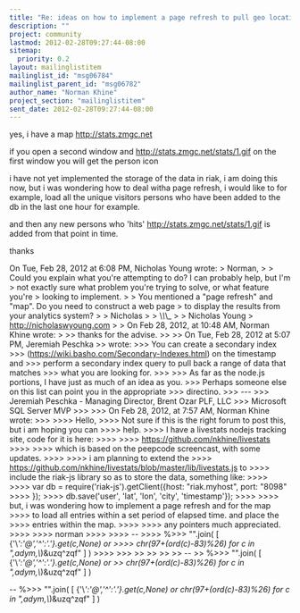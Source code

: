 ```yaml
---
title: "Re: ideas on how to implement a page refresh to pull geo location	data stored in riak"
description: ""
project: community
lastmod: 2012-02-28T09:27:44-08:00
sitemap:
  priority: 0.2
layout: mailinglistitem
mailinglist_id: "msg06784"
mailinglist_parent_id: "msg06782"
author_name: "Norman Khine"
project_section: "mailinglistitem"
sent_date: 2012-02-28T09:27:44-08:00
---
```



yes, i have a map http://stats.zmgc.net

if you open a second window and http://stats.zmgc.net/stats/1.gif on
the first window you will get the person icon

i have not yet implemented the storage of the data in riak, i am doing
this now, but i was wondering how to deal witha page refresh, i would
like to for example, load all the unique visitors persons who have
been added to the db in the last one hour for example.

and then any new persons who 'hits' http://stats.zmgc.net/stats/1.gif
is added from that point in time.

thanks

On Tue, Feb 28, 2012 at 6:08 PM, Nicholas Young
 wrote:
&gt; Norman,
&gt;
&gt; Could you explain what you're attempting to do? I can probably help, but I'm 
&gt; not exactly sure what problem you're trying to solve, or what feature you're 
&gt; looking to implement.
&gt;
&gt; You mentioned a "page refresh" and "map". Do you need to construct a web page 
&gt; to display the results from your analytics system?
&gt;
&gt; Nicholas
&gt;
&gt; \\_\\_\\_
&gt;
&gt; Nicholas Young
&gt; http://nicholaswyoung.com
&gt;
&gt; On Feb 28, 2012, at 10:48 AM, Norman Khine  wrote:
&gt;
&gt;&gt; thanks for the advise.
&gt;&gt;
&gt;&gt; On Tue, Feb 28, 2012 at 5:07 PM, Jeremiah Peschka
&gt;&gt;  wrote:
&gt;&gt;&gt; You can create a secondary index 
&gt;&gt;&gt; (https://wiki.basho.com/Secondary-Indexes.html) on the timestamp and 
&gt;&gt;&gt; perform a secondary index query to pull back a range of data that matches 
&gt;&gt;&gt; what you are looking for.
&gt;&gt;&gt;
&gt;&gt;&gt; As far as the node.js portions, I have just as much of an idea as you. 
&gt;&gt;&gt; Perhaps someone else on this list can point you in the appropriate 
&gt;&gt;&gt; directino.
&gt;&gt;&gt; ---
&gt;&gt;&gt; Jeremiah Peschka - Managing Director, Brent Ozar PLF, LLC
&gt;&gt;&gt; Microsoft SQL Server MVP
&gt;&gt;&gt;
&gt;&gt;&gt; On Feb 28, 2012, at 7:57 AM, Norman Khine wrote:
&gt;&gt;&gt;
&gt;&gt;&gt;&gt; Hello,
&gt;&gt;&gt;&gt; Not sure if this is the right forum to post this, but i am hoping you can 
&gt;&gt;&gt;&gt; help.
&gt;&gt;&gt;&gt; I have a livestats nodejs tracking site, code for it is here:
&gt;&gt;&gt;&gt;
&gt;&gt;&gt;&gt; https://github.com/nkhine/livestats
&gt;&gt;&gt;&gt;
&gt;&gt;&gt;&gt; which is based on the peepcode screencast, with some updates.
&gt;&gt;&gt;&gt;
&gt;&gt;&gt;&gt; i am planning to extend the
&gt;&gt;&gt;&gt; https://github.com/nkhine/livestats/blob/master/lib/livestats.js to
&gt;&gt;&gt;&gt; include the riak-js library so as to store the data, something like:
&gt;&gt;&gt;&gt;
&gt;&gt;&gt;&gt; var db = require('riak-js').getClient({host: "riak.myhost", port: "8098" 
&gt;&gt;&gt;&gt; });
&gt;&gt;&gt;&gt; db.save('user', 'lat', 'lon', 'city', 'timestamp'});
&gt;&gt;&gt;&gt;
&gt;&gt;&gt;&gt; but, i was wondering how to implement a page refresh and for the map
&gt;&gt;&gt;&gt; to load all entries within a set period of elapsed time. and place the
&gt;&gt;&gt;&gt; entries within the map.
&gt;&gt;&gt;&gt;
&gt;&gt;&gt;&gt; any pointers much appreciated.
&gt;&gt;&gt;&gt;
&gt;&gt;&gt;&gt; norman
&gt;&gt;&gt;&gt;
&gt;&gt;&gt;&gt; --
&gt;&gt;&gt;&gt; %&gt;&gt;&gt; "".join( [ {'\\*':'@','^':'.'}.get(c,None) or
&gt;&gt;&gt;&gt; chr(97+(ord(c)-83)%26) for c in ",adym,\\*)&uzq^zqf" ] )
&gt;&gt;&gt;&gt;
&gt;&gt;&gt;
&gt;&gt;
&gt;&gt;
&gt;&gt;
&gt;&gt; --
&gt;&gt; %&gt;&gt;&gt; "".join( [ {'\\*':'@','^':'.'}.get(c,None) or
&gt;&gt; chr(97+(ord(c)-83)%26) for c in ",adym,\\*)&uzq^zqf" ] )

-- 
%&gt;&gt;&gt; "".join( [ {'\\*':'@','^':'.'}.get(c,None) or
chr(97+(ord(c)-83)%26) for c in ",adym,\\*)&uzq^zqf" ] )

